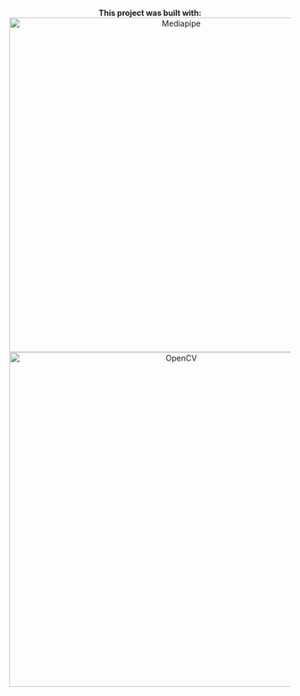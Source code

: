 <p align="center">
  <strong>This project was built with:</strong><br>
  <img src="https://images.viblo.asia/d70d57f3-6756-47cd-a942-249cc1a7da82.png" alt="Mediapipe" width="600">
  <img src="https://miro.medium.com/v2/resize:fit:954/1*HBOmuBdmml4HzEJ5uWRmbQ.png" alt="OpenCV" width="600">
</p>
